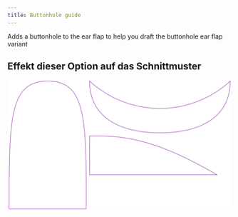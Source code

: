 ```yaml
---
title: Buttonhole guide
---
```


Adds a buttonhole to the ear flap to help you draft the buttonhole ear flap variant

## Effekt dieser Option auf das Schnittmuster

![Dieses Bild zeigt den Effekt dieser Option, indem es mehrere Varianten überlagert, die einen anderen Wert für diese Option haben](holmes_buttonhole_sample.svg "Effekt dieser Option auf das Schnittmuster")
